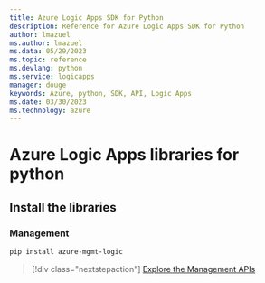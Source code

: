 ```yaml
---
title: Azure Logic Apps SDK for Python
description: Reference for Azure Logic Apps SDK for Python
author: lmazuel
ms.author: lmazuel
ms.data: 05/29/2023
ms.topic: reference
ms.devlang: python
ms.service: logicapps
manager: douge
keywords: Azure, python, SDK, API, Logic Apps
ms.date: 03/30/2023
ms.technology: azure
---
```

# Azure Logic Apps libraries for python

## Install the libraries


### Management

```bash
pip install azure-mgmt-logic
```
> [!div class="nextstepaction"]
> [Explore the Management APIs](/python/api/overview/azure/logicapps/management)